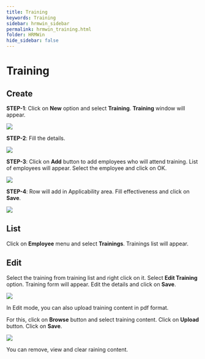 ```yaml
---
title: Training
keywords: Training
sidebar: hrmwin_sidebar
permalink: hrmwin_training.html
folder: HRMWin   
hide_sidebar: false
---
```


# Training

## Create


**STEP-1**: Click on **New** option and select **Training**. **Training** window will appear.

![](http://docs.risersoft.com/hrmnirvana/ImagesExt/image8_201.jpg)

**STEP-2**: Fill the details.

![](http://docs.risersoft.com/hrmnirvana/ImagesExt/image8_202.png)

**STEP-3**: Click on **Add** button to add employees who will attend training.  List of employees will appear. Select the employee and click on OK.

![](http://docs.risersoft.com/hrmnirvana/ImagesExt/image8_203.jpg)

**STEP-4**: Row will add in Applicability area. Fill effectiveness and click on **Save**.

![](http://docs.risersoft.com/hrmnirvana/ImagesExt/image8_204.png)

## List

Click on **Employee** menu and select **Trainings**. Trainings list will appear.

## Edit

Select the training from training list and right click on it. Select **Edit Training** option. Training form will appear. Edit the details and click on **Save**.

![](http://docs.risersoft.com/hrmnirvana/ImagesExt/image8_205.jpg)

In Edit mode, you can also upload training content in pdf format.

For this, click on **Browse** button and select training content. Click on **Upload** button. Click on **Save**.

![](http://docs.risersoft.com/hrmnirvana/ImagesExt/image8_206.png)

You can remove, view and clear raining content.
